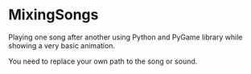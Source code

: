 # MixingSongs
Playing one song after another using Python and PyGame library while showing a very basic animation.

You need to replace your own path to the song or sound.
